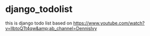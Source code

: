 # django_todolist
this is django todo list based on https://www.youtube.com/watch?v=llbtoQTt4qw&amp;ab_channel=DennisIvy
